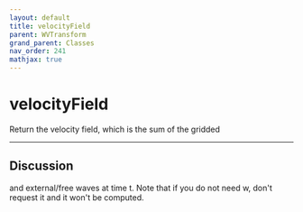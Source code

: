 ```yaml
---
layout: default
title: velocityField
parent: WVTransform
grand_parent: Classes
nav_order: 241
mathjax: true
---
```


#  velocityField

Return the velocity field, which is the sum of the gridded


---

## Discussion
and external/free waves at time t. Note that if you do not
  need w, don't request it and it won't be computed.
